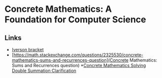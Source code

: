 
# Concrete Mathematics: A Foundation for Computer Science 


## Links
* [Iverson bracket](https://en.wikipedia.org/wiki/Iverson_bracket)
* [https://math.stackexchange.com/questions/2325530/concrete-mathematics-sums-and-recurrences-question](Concrete Mathematics: Sums and Recurrences question)
*[Concrete Mathematics Solving Double Summation Clarification](https://math.stackexchange.com/questions/414916/concrete-mathematics-solving-double-summation-clarification)
